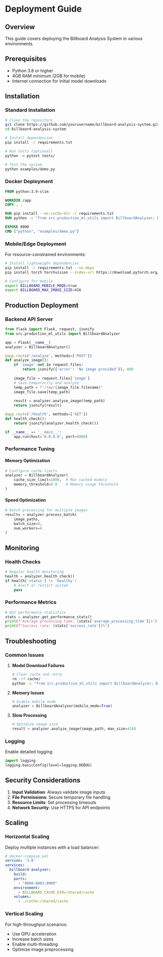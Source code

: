 # Deployment Guide

## Overview

This guide covers deploying the Billboard Analysis System in various environments.

## Prerequisites

- Python 3.8 or higher
- 4GB RAM minimum (2GB for mobile)
- Internet connection for initial model downloads

## Installation

### Standard Installation

```bash
# Clone the repository
git clone https://github.com/yourusername/billboard-analysis-system.git
cd billboard-analysis-system

# Install dependencies
pip install -r requirements.txt

# Run tests (optional)
python -m pytest tests/

# Test the system
python examples/demo.py
```

### Docker Deployment

```dockerfile
FROM python:3.9-slim

WORKDIR /app
COPY . .

RUN pip install --no-cache-dir -r requirements.txt
RUN python -c "from src.production_ml_utils import BillboardAnalyzer; BillboardAnalyzer()"

EXPOSE 8000
CMD ["python", "examples/demo.py"]
```

### Mobile/Edge Deployment

For resource-constrained environments:

```bash
# Install lightweight dependencies
pip install -r requirements.txt --no-deps
pip install torch torchvision --index-url https://download.pytorch.org/whl/cpu

# Configure for mobile
export BILLBOARD_MOBILE_MODE=true
export BILLBOARD_MAX_IMAGE_SIZE=416
```

## Production Deployment

### Backend API Server

```python
from flask import Flask, request, jsonify
from src.production_ml_utils import BillboardAnalyzer

app = Flask(__name__)
analyzer = BillboardAnalyzer()

@app.route('/analyze', methods=['POST'])
def analyze_image():
    if 'image' not in request.files:
        return jsonify({'error': 'No image provided'}), 400
    
    image_file = request.files['image']
    # Save temporarily and analyze
    temp_path = f"/tmp/{image_file.filename}"
    image_file.save(temp_path)
    
    result = analyzer.analyze_image(temp_path)
    return jsonify(result)

@app.route('/health', methods=['GET'])
def health_check():
    return jsonify(analyzer.health_check())

if __name__ == '__main__':
    app.run(host='0.0.0.0', port=8000)
```

### Performance Tuning

#### Memory Optimization

```python
# Configure cache limits
analyzer = BillboardAnalyzer(
    cache_size_limit=1000,  # Max cached models
    memory_threshold=0.8    # Memory usage threshold
)
```

#### Speed Optimization

```python
# Batch processing for multiple images
results = analyzer.process_batch(
    image_paths, 
    batch_size=8,
    num_workers=4
)
```

## Monitoring

### Health Checks

```python
# Regular health monitoring
health = analyzer.health_check()
if health['status'] != 'healthy':
    # Alert or restart system
    pass
```

### Performance Metrics

```python
# Get performance statistics
stats = analyzer.get_performance_stats()
print(f"Average processing time: {stats['average_processing_time']}s")
print(f"Success rate: {stats['success_rate']}%")
```

## Troubleshooting

### Common Issues

1. **Model Download Failures**
   ```bash
   # Clear cache and retry
   rm -rf cache/
   python -c "from src.production_ml_utils import BillboardAnalyzer; BillboardAnalyzer()"
   ```

2. **Memory Issues**
   ```python
   # Enable mobile mode
   analyzer = BillboardAnalyzer(mobile_mode=True)
   ```

3. **Slow Processing**
   ```python
   # Optimize image size
   result = analyzer.analyze_image(image_path, max_size=416)
   ```

### Logging

Enable detailed logging:

```python
import logging
logging.basicConfig(level=logging.DEBUG)
```

## Security Considerations

1. **Input Validation**: Always validate image inputs
2. **File Permissions**: Secure temporary file handling
3. **Resource Limits**: Set processing timeouts
4. **Network Security**: Use HTTPS for API endpoints

## Scaling

### Horizontal Scaling

Deploy multiple instances with a load balancer:

```yaml
# docker-compose.yml
version: '3.8'
services:
  billboard-analyzer:
    build: .
    ports:
      - "8000-8003:8000"
    environment:
      - BILLBOARD_CACHE_DIR=/shared/cache
    volumes:
      - ./cache:/shared/cache
```

### Vertical Scaling

For high-throughput scenarios:
- Use GPU acceleration
- Increase batch sizes
- Enable multi-threading
- Optimize image preprocessing
